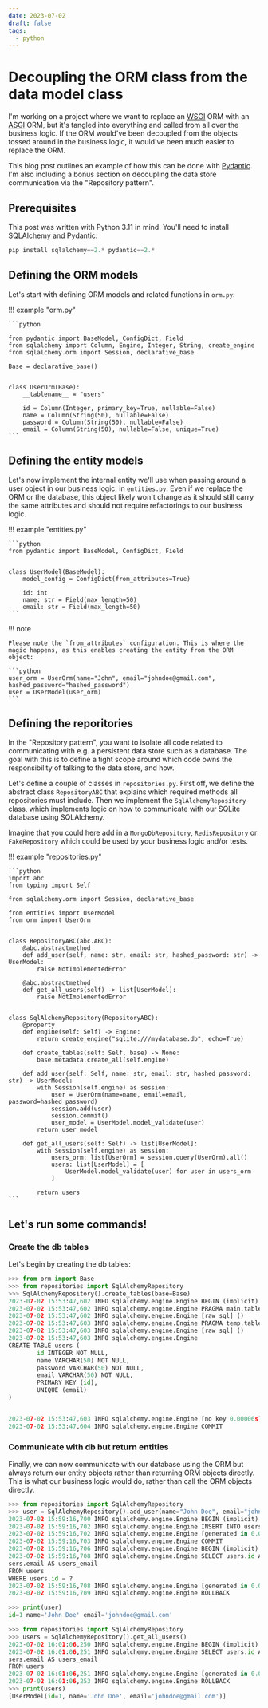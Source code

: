 ```yaml
---
date: 2023-07-02
draft: false
tags:
  - python
---
```


# Decoupling the ORM class from the data model class

I'm working on a project where we want to replace an [WSGI](https://en.wikipedia.org/wiki/Web_Server_Gateway_Interface) ORM with an [ASGI](https://en.wikipedia.org/wiki/Asynchronous_Server_Gateway_Interface) ORM, but it's tangled into everything and called from all over the business logic. If the ORM would've been decoupled from the objects tossed around in the business logic, it would've been much easier to replace the ORM.

This blog post outlines an example of how this can be done with [Pydantic](https://github.com/pydantic/pydantic). I'm also including a bonus section on decoupling the data store communication via the "Repository pattern".

<!-- more -->

## Prerequisites

This post was written with Python 3.11 in mind. You'll need to install SQLAlchemy and Pydantic:

```python
pip install sqlalchemy==2.* pydantic==2.*
```

## Defining the ORM models

Let's start with defining ORM models and related functions in `orm.py`:

!!! example "orm.py"

    ```python

    from pydantic import BaseModel, ConfigDict, Field
    from sqlalchemy import Column, Engine, Integer, String, create_engine
    from sqlalchemy.orm import Session, declarative_base

    Base = declarative_base()


    class UserOrm(Base):
        __tablename__ = "users"

        id = Column(Integer, primary_key=True, nullable=False)
        name = Column(String(50), nullable=False)
        password = Column(String(50), nullable=False)
        email = Column(String(50), nullable=False, unique=True)
    ```

## Defining the entity models

Let's now implement the internal entity we'll use when passing around a user object in our business logic, in `entities.py`. Even if we replace the ORM or the database, this object likely won't change as it should still carry the same attributes and should not require refactorings to our business logic.

!!! example "entities.py"

    ```python
    from pydantic import BaseModel, ConfigDict, Field


    class UserModel(BaseModel):
        model_config = ConfigDict(from_attributes=True)

        id: int
        name: str = Field(max_length=50)
        email: str = Field(max_length=50)
    ```

!!! note

    Please note the `from_attributes` configuration. This is where the magic happens, as this enables creating the entity from the ORM object:

    ```python
    user_orm = UserOrm(name="John", email="johndoe@gmail.com", hashed_password="hashed_password")
    user = UserModel(user_orm)
    ```

## Defining the reporitories

In the "Repository pattern", you want to isolate all code related to communicating with e.g. a persistent data store such as a database. The goal with this is to define a tight scope around which code owns the responsibility of talking to the data store, and how.

Let's define a couple of classes in `repositories.py`. First off, we define the abstract class `RepositoryABC` that explains which required methods all repositories must include. Then we implement the `SqlAlchemyRepository` class, which implements logic on how to communicate with our SQLite database using SQLAlchemy.

Imagine that you could here add in a `MongoDbRepository`, `RedisRepository` or `FakeRepository` which could be used by your business logic and/or tests.

!!! example "repositories.py"

    ```python
    import abc
    from typing import Self

    from sqlalchemy.orm import Session, declarative_base

    from entities import UserModel
    from orm import UserOrm


    class RepositoryABC(abc.ABC):
        @abc.abstractmethod
        def add_user(self, name: str, email: str, hashed_password: str) -> UserModel:
            raise NotImplementedError

        @abc.abstractmethod
        def get_all_users(self) -> list[UserModel]:
            raise NotImplementedError


    class SqlAlchemyRepository(RepositoryABC):
        @property
        def engine(self: Self) -> Engine:
            return create_engine("sqlite:///mydatabase.db", echo=True)

        def create_tables(self: Self, base) -> None:
            base.metadata.create_all(self.engine)

        def add_user(self: Self, name: str, email: str, hashed_password: str) -> UserModel:
            with Session(self.engine) as session:
                user = UserOrm(name=name, email=email, password=hashed_password)
                session.add(user)
                session.commit()
                user_model = UserModel.model_validate(user)
            return user_model

        def get_all_users(self: Self) -> list[UserModel]:
            with Session(self.engine) as session:
                users_orm: list[UserOrm] = session.query(UserOrm).all()
                users: list[UserModel] = [
                    UserModel.model_validate(user) for user in users_orm
                ]

            return users
    ```

## Let's run some commands!

### Create the db tables

Let's begin by creating the db tables:

```python
>>> from orm import Base
>>> from repositories import SqlAlchemyRepository
>>> SqlAlchemyRepository().create_tables(base=Base)
2023-07-02 15:53:47,602 INFO sqlalchemy.engine.Engine BEGIN (implicit)
2023-07-02 15:53:47,602 INFO sqlalchemy.engine.Engine PRAGMA main.table_info("users")
2023-07-02 15:53:47,602 INFO sqlalchemy.engine.Engine [raw sql] ()
2023-07-02 15:53:47,603 INFO sqlalchemy.engine.Engine PRAGMA temp.table_info("users")
2023-07-02 15:53:47,603 INFO sqlalchemy.engine.Engine [raw sql] ()
2023-07-02 15:53:47,603 INFO sqlalchemy.engine.Engine
CREATE TABLE users (
        id INTEGER NOT NULL,
        name VARCHAR(50) NOT NULL,
        password VARCHAR(50) NOT NULL,
        email VARCHAR(50) NOT NULL,
        PRIMARY KEY (id),
        UNIQUE (email)
)


2023-07-02 15:53:47,603 INFO sqlalchemy.engine.Engine [no key 0.00006s] ()
2023-07-02 15:53:47,604 INFO sqlalchemy.engine.Engine COMMIT
```

### Communicate with db but return entities

Finally, we can now communicate with our database using the ORM but always return our entity objects rather than returning ORM objects directly. This is what our business logic would do, rather than call the ORM objects directly.

```python
>>> from repositories import SqlAlchemyRepository
>>> user = SqlAlchemyRepository().add_user(name="John Doe", email="johndoe@gmail.com", hashed_password="hashed_password")
2023-07-02 15:59:16,700 INFO sqlalchemy.engine.Engine BEGIN (implicit)
2023-07-02 15:59:16,702 INFO sqlalchemy.engine.Engine INSERT INTO users (name, password, email) VALUES (?, ?, ?)
2023-07-02 15:59:16,702 INFO sqlalchemy.engine.Engine [generated in 0.00024s] ('John Doe', 'hashed_password', 'johndoe@gmail.com')
2023-07-02 15:59:16,703 INFO sqlalchemy.engine.Engine COMMIT
2023-07-02 15:59:16,706 INFO sqlalchemy.engine.Engine BEGIN (implicit)
2023-07-02 15:59:16,708 INFO sqlalchemy.engine.Engine SELECT users.id AS users_id, users.name AS users_name, users.password AS users_password, u
sers.email AS users_email
FROM users
WHERE users.id = ?
2023-07-02 15:59:16,708 INFO sqlalchemy.engine.Engine [generated in 0.00015s] (1,)
2023-07-02 15:59:16,709 INFO sqlalchemy.engine.Engine ROLLBACK

>>> print(user)
id=1 name='John Doe' email='johndoe@gmail.com'
```

```python
>>> from repositories import SqlAlchemyRepository
>>> users = SqlAlchemyRepository().get_all_users()
2023-07-02 16:01:06,250 INFO sqlalchemy.engine.Engine BEGIN (implicit)
2023-07-02 16:01:06,251 INFO sqlalchemy.engine.Engine SELECT users.id AS users_id, users.name AS users_name, users.password AS users_password, u
sers.email AS users_email
FROM users
2023-07-02 16:01:06,251 INFO sqlalchemy.engine.Engine [generated in 0.00032s] ()
2023-07-02 16:01:06,253 INFO sqlalchemy.engine.Engine ROLLBACK
>>> print(users)
[UserModel(id=1, name='John Doe', email='johndoe@gmail.com')]
```

